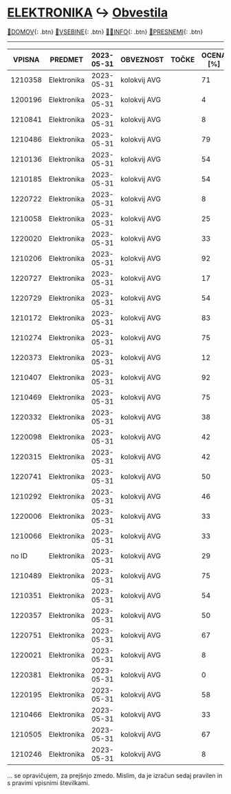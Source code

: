 # [ELEKTRONIKA](../index.md) ↪ [Obvestila](./index.md)

[🏡DOMOV](../index.md){: .btn}
[📝VSEBINE](../Vsebine/index.md){: .btn}
[👨‍🎓INFO](../info.md){: .btn}
[💾PRESNEMI](../Presnemi/index.md){: .btn}

---
 
| VPISNA | PREDMET | 2023-05-31 | OBVEZNOST | TOČKE | OCENA [%] |
| ---- | ---- | ---- | ---- | ---- | ---- |
| 1210358 | Elektronika | 2023-05-31 | kolokvij AVG |  | 71 |
| 1200196 | Elektronika | 2023-05-31 | kolokvij AVG |  | 4 |
| 1210841 | Elektronika | 2023-05-31 | kolokvij AVG |  | 8 |
| 1210486 | Elektronika | 2023-05-31 | kolokvij AVG |  | 79 |
| 1210136 | Elektronika | 2023-05-31 | kolokvij AVG |  | 54 |
| 1210185 | Elektronika | 2023-05-31 | kolokvij AVG |  | 54 |
| 1220722 | Elektronika | 2023-05-31 | kolokvij AVG |  | 8 |
| 1210058 | Elektronika | 2023-05-31 | kolokvij AVG |  | 25 |
| 1220020 | Elektronika | 2023-05-31 | kolokvij AVG |  | 33 |
| 1210206 | Elektronika | 2023-05-31 | kolokvij AVG |  | 92 |
| 1220727 | Elektronika | 2023-05-31 | kolokvij AVG |  | 17 |
| 1220729 | Elektronika | 2023-05-31 | kolokvij AVG |  | 54 |
| 1210172 | Elektronika | 2023-05-31 | kolokvij AVG |  | 83 |
| 1210274 | Elektronika | 2023-05-31 | kolokvij AVG |  | 75 |
| 1220373 | Elektronika | 2023-05-31 | kolokvij AVG |  | 12 |
| 1210407 | Elektronika | 2023-05-31 | kolokvij AVG |  | 92 |
| 1210469 | Elektronika | 2023-05-31 | kolokvij AVG |  | 75 |
| 1220332 | Elektronika | 2023-05-31 | kolokvij AVG |  | 38 |
| 1220098 | Elektronika | 2023-05-31 | kolokvij AVG |  | 42 |
| 1220315 | Elektronika | 2023-05-31 | kolokvij AVG |  | 42 |
| 1220741 | Elektronika | 2023-05-31 | kolokvij AVG |  | 50 |
| 1210292 | Elektronika | 2023-05-31 | kolokvij AVG |  | 46 |
| 1220006 | Elektronika | 2023-05-31 | kolokvij AVG |  | 33 |
| 1210066 | Elektronika | 2023-05-31 | kolokvij AVG |  | 33 |
| no ID | Elektronika | 2023-05-31 | kolokvij AVG |  | 29 |
| 1210489 | Elektronika | 2023-05-31 | kolokvij AVG |  | 75 |
| 1210351 | Elektronika | 2023-05-31 | kolokvij AVG |  | 54 |
| 1220357 | Elektronika | 2023-05-31 | kolokvij AVG |  | 50 |
| 1220751 | Elektronika | 2023-05-31 | kolokvij AVG |  | 67 |
| 1220021 | Elektronika | 2023-05-31 | kolokvij AVG |  | 8 |
| 1220381 | Elektronika | 2023-05-31 | kolokvij AVG |  | 0 |
| 1220195 | Elektronika | 2023-05-31 | kolokvij AVG |  | 58 |
| 1210466 | Elektronika | 2023-05-31 | kolokvij AVG |  | 33 |
| 1210505 | Elektronika | 2023-05-31 | kolokvij AVG |  | 67 |
| 1210246 | Elektronika | 2023-05-31 | kolokvij AVG |  | 8 |

... se opravičujem, za prejšnjo zmedo. Mislim, da je izračun sedaj pravilen in s pravimi vpisnimi številkami.
